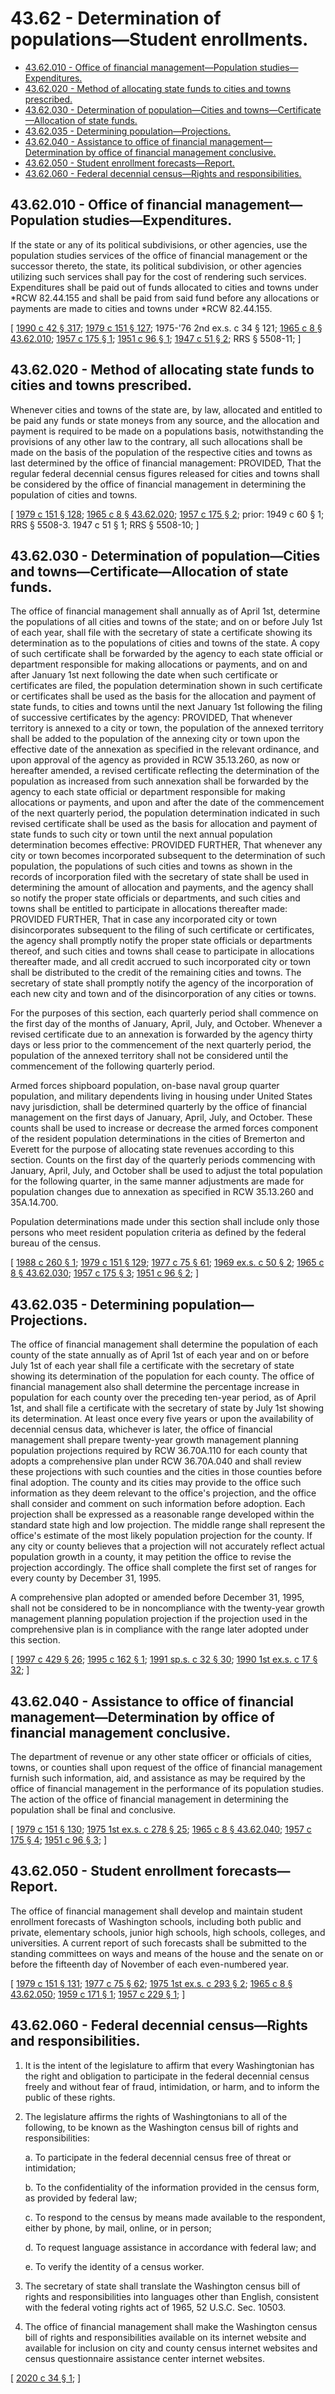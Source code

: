 # 43.62 - Determination of populations—Student enrollments.
* [43.62.010 - Office of financial management—Population studies—Expenditures.](#4362010---office-of-financial-managementpopulation-studiesexpenditures)
* [43.62.020 - Method of allocating state funds to cities and towns prescribed.](#4362020---method-of-allocating-state-funds-to-cities-and-towns-prescribed)
* [43.62.030 - Determination of population—Cities and towns—Certificate—Allocation of state funds.](#4362030---determination-of-populationcities-and-townscertificateallocation-of-state-funds)
* [43.62.035 - Determining population—Projections.](#4362035---determining-populationprojections)
* [43.62.040 - Assistance to office of financial management—Determination by office of financial management conclusive.](#4362040---assistance-to-office-of-financial-managementdetermination-by-office-of-financial-management-conclusive)
* [43.62.050 - Student enrollment forecasts—Report.](#4362050---student-enrollment-forecastsreport)
* [43.62.060 - Federal decennial census—Rights and responsibilities.](#4362060---federal-decennial-censusrights-and-responsibilities)
## 43.62.010 - Office of financial management—Population studies—Expenditures.
If the state or any of its political subdivisions, or other agencies, use the population studies services of the office of financial management or the successor thereto, the state, its political subdivision, or other agencies utilizing such services shall pay for the cost of rendering such services. Expenditures shall be paid out of funds allocated to cities and towns under *RCW 82.44.155 and shall be paid from said fund before any allocations or payments are made to cities and towns under *RCW 82.44.155.

\[ [1990 c 42 § 317](https://leg.wa.gov/CodeReviser/documents/sessionlaw/1990c42.pdf?cite=1990%20c%2042%20§%20317); [1979 c 151 § 127](https://leg.wa.gov/CodeReviser/documents/sessionlaw/1979c151.pdf?cite=1979%20c%20151%20§%20127); 1975-'76 2nd ex.s. c 34 § 121; [1965 c 8 § 43.62.010](https://leg.wa.gov/CodeReviser/documents/sessionlaw/1965c8.pdf?cite=1965%20c%208%20§%2043.62.010); [1957 c 175 § 1](https://leg.wa.gov/CodeReviser/documents/sessionlaw/1957c175.pdf?cite=1957%20c%20175%20§%201); [1951 c 96 § 1](https://leg.wa.gov/CodeReviser/documents/sessionlaw/1951c96.pdf?cite=1951%20c%2096%20§%201); [1947 c 51 § 2](https://leg.wa.gov/CodeReviser/documents/sessionlaw/1947c51.pdf?cite=1947%20c%2051%20§%202); RRS § 5508-11; \]

## 43.62.020 - Method of allocating state funds to cities and towns prescribed.
Whenever cities and towns of the state are, by law, allocated and entitled to be paid any funds or state moneys from any source, and the allocation and payment is required to be made on a populations basis, notwithstanding the provisions of any other law to the contrary, all such allocations shall be made on the basis of the population of the respective cities and towns as last determined by the office of financial management: PROVIDED, That the regular federal decennial census figures released for cities and towns shall be considered by the office of financial management in determining the population of cities and towns.

\[ [1979 c 151 § 128](https://leg.wa.gov/CodeReviser/documents/sessionlaw/1979c151.pdf?cite=1979%20c%20151%20§%20128); [1965 c 8 § 43.62.020](https://leg.wa.gov/CodeReviser/documents/sessionlaw/1965c8.pdf?cite=1965%20c%208%20§%2043.62.020); [1957 c 175 § 2](https://leg.wa.gov/CodeReviser/documents/sessionlaw/1957c175.pdf?cite=1957%20c%20175%20§%202); prior:   1949 c 60 § 1; RRS § 5508-3.   1947 c 51 § 1; RRS § 5508-10; \]

## 43.62.030 - Determination of population—Cities and towns—Certificate—Allocation of state funds.
The office of financial management shall annually as of April 1st, determine the populations of all cities and towns of the state; and on or before July 1st of each year, shall file with the secretary of state a certificate showing its determination as to the populations of cities and towns of the state. A copy of such certificate shall be forwarded by the agency to each state official or department responsible for making allocations or payments, and on and after January 1st next following the date when such certificate or certificates are filed, the population determination shown in such certificate or certificates shall be used as the basis for the allocation and payment of state funds, to cities and towns until the next January 1st following the filing of successive certificates by the agency: PROVIDED, That whenever territory is annexed to a city or town, the population of the annexed territory shall be added to the population of the annexing city or town upon the effective date of the annexation as specified in the relevant ordinance, and upon approval of the agency as provided in RCW 35.13.260, as now or hereafter amended, a revised certificate reflecting the determination of the population as increased from such annexation shall be forwarded by the agency to each state official or department responsible for making allocations or payments, and upon and after the date of the commencement of the next quarterly period, the population determination indicated in such revised certificate shall be used as the basis for allocation and payment of state funds to such city or town until the next annual population determination becomes effective: PROVIDED FURTHER, That whenever any city or town becomes incorporated subsequent to the determination of such population, the populations of such cities and towns as shown in the records of incorporation filed with the secretary of state shall be used in determining the amount of allocation and payments, and the agency shall so notify the proper state officials or departments, and such cities and towns shall be entitled to participate in allocations thereafter made: PROVIDED FURTHER, That in case any incorporated city or town disincorporates subsequent to the filing of such certificate or certificates, the agency shall promptly notify the proper state officials or departments thereof, and such cities and towns shall cease to participate in allocations thereafter made, and all credit accrued to such incorporated city or town shall be distributed to the credit of the remaining cities and towns. The secretary of state shall promptly notify the agency of the incorporation of each new city and town and of the disincorporation of any cities or towns.

For the purposes of this section, each quarterly period shall commence on the first day of the months of January, April, July, and October. Whenever a revised certificate due to an annexation is forwarded by the agency thirty days or less prior to the commencement of the next quarterly period, the population of the annexed territory shall not be considered until the commencement of the following quarterly period.

Armed forces shipboard population, on-base naval group quarter population, and military dependents living in housing under United States navy jurisdiction, shall be determined quarterly by the office of financial management on the first days of January, April, July, and October. These counts shall be used to increase or decrease the armed forces component of the resident population determinations in the cities of Bremerton and Everett for the purpose of allocating state revenues according to this section. Counts on the first day of the quarterly periods commencing with January, April, July, and October shall be used to adjust the total population for the following quarter, in the same manner adjustments are made for population changes due to annexation as specified in RCW 35.13.260 and 35A.14.700.

Population determinations made under this section shall include only those persons who meet resident population criteria as defined by the federal bureau of the census.

\[ [1988 c 260 § 1](https://leg.wa.gov/CodeReviser/documents/sessionlaw/1988c260.pdf?cite=1988%20c%20260%20§%201); [1979 c 151 § 129](https://leg.wa.gov/CodeReviser/documents/sessionlaw/1979c151.pdf?cite=1979%20c%20151%20§%20129); [1977 c 75 § 61](https://leg.wa.gov/CodeReviser/documents/sessionlaw/1977c75.pdf?cite=1977%20c%2075%20§%2061); [1969 ex.s. c 50 § 2](https://leg.wa.gov/CodeReviser/documents/sessionlaw/1969ex1c50.pdf?cite=1969%20ex.s.%20c%2050%20§%202); [1965 c 8 § 43.62.030](https://leg.wa.gov/CodeReviser/documents/sessionlaw/1965c8.pdf?cite=1965%20c%208%20§%2043.62.030); [1957 c 175 § 3](https://leg.wa.gov/CodeReviser/documents/sessionlaw/1957c175.pdf?cite=1957%20c%20175%20§%203); [1951 c 96 § 2](https://leg.wa.gov/CodeReviser/documents/sessionlaw/1951c96.pdf?cite=1951%20c%2096%20§%202); \]

## 43.62.035 - Determining population—Projections.
The office of financial management shall determine the population of each county of the state annually as of April 1st of each year and on or before July 1st of each year shall file a certificate with the secretary of state showing its determination of the population for each county. The office of financial management also shall determine the percentage increase in population for each county over the preceding ten-year period, as of April 1st, and shall file a certificate with the secretary of state by July 1st showing its determination. At least once every five years or upon the availability of decennial census data, whichever is later, the office of financial management shall prepare twenty-year growth management planning population projections required by RCW 36.70A.110 for each county that adopts a comprehensive plan under RCW 36.70A.040 and shall review these projections with such counties and the cities in those counties before final adoption. The county and its cities may provide to the office such information as they deem relevant to the office's projection, and the office shall consider and comment on such information before adoption. Each projection shall be expressed as a reasonable range developed within the standard state high and low projection. The middle range shall represent the office's estimate of the most likely population projection for the county. If any city or county believes that a projection will not accurately reflect actual population growth in a county, it may petition the office to revise the projection accordingly. The office shall complete the first set of ranges for every county by December 31, 1995.

A comprehensive plan adopted or amended before December 31, 1995, shall not be considered to be in noncompliance with the twenty-year growth management planning population projection if the projection used in the comprehensive plan is in compliance with the range later adopted under this section.

\[ [1997 c 429 § 26](https://lawfilesext.leg.wa.gov/biennium/1997-98/Pdf/Bills/Session%20Laws/Senate/6094.SL.pdf?cite=1997%20c%20429%20§%2026); [1995 c 162 § 1](https://lawfilesext.leg.wa.gov/biennium/1995-96/Pdf/Bills/Session%20Laws/Senate/5876.SL.pdf?cite=1995%20c%20162%20§%201); [1991 sp.s. c 32 § 30](https://lawfilesext.leg.wa.gov/biennium/1991-92/Pdf/Bills/Session%20Laws/House/1025-S.SL.pdf?cite=1991%20sp.s.%20c%2032%20§%2030); [1990 1st ex.s. c 17 § 32](https://leg.wa.gov/CodeReviser/documents/sessionlaw/1990ex1c17.pdf?cite=1990%201st%20ex.s.%20c%2017%20§%2032); \]

## 43.62.040 - Assistance to office of financial management—Determination by office of financial management conclusive.
The department of revenue or any other state officer or officials of cities, towns, or counties shall upon request of the office of financial management furnish such information, aid, and assistance as may be required by the office of financial management in the performance of its population studies. The action of the office of financial management in determining the population shall be final and conclusive.

\[ [1979 c 151 § 130](https://leg.wa.gov/CodeReviser/documents/sessionlaw/1979c151.pdf?cite=1979%20c%20151%20§%20130); [1975 1st ex.s. c 278 § 25](https://leg.wa.gov/CodeReviser/documents/sessionlaw/1975ex1c278.pdf?cite=1975%201st%20ex.s.%20c%20278%20§%2025); [1965 c 8 § 43.62.040](https://leg.wa.gov/CodeReviser/documents/sessionlaw/1965c8.pdf?cite=1965%20c%208%20§%2043.62.040); [1957 c 175 § 4](https://leg.wa.gov/CodeReviser/documents/sessionlaw/1957c175.pdf?cite=1957%20c%20175%20§%204); [1951 c 96 § 3](https://leg.wa.gov/CodeReviser/documents/sessionlaw/1951c96.pdf?cite=1951%20c%2096%20§%203); \]

## 43.62.050 - Student enrollment forecasts—Report.
The office of financial management shall develop and maintain student enrollment forecasts of Washington schools, including both public and private, elementary schools, junior high schools, high schools, colleges, and universities. A current report of such forecasts shall be submitted to the standing committees on ways and means of the house and the senate on or before the fifteenth day of November of each even-numbered year.

\[ [1979 c 151 § 131](https://leg.wa.gov/CodeReviser/documents/sessionlaw/1979c151.pdf?cite=1979%20c%20151%20§%20131); [1977 c 75 § 62](https://leg.wa.gov/CodeReviser/documents/sessionlaw/1977c75.pdf?cite=1977%20c%2075%20§%2062); [1975 1st ex.s. c 293 § 2](https://leg.wa.gov/CodeReviser/documents/sessionlaw/1975ex1c293.pdf?cite=1975%201st%20ex.s.%20c%20293%20§%202); [1965 c 8 § 43.62.050](https://leg.wa.gov/CodeReviser/documents/sessionlaw/1965c8.pdf?cite=1965%20c%208%20§%2043.62.050); [1959 c 171 § 1](https://leg.wa.gov/CodeReviser/documents/sessionlaw/1959c171.pdf?cite=1959%20c%20171%20§%201); [1957 c 229 § 1](https://leg.wa.gov/CodeReviser/documents/sessionlaw/1957c229.pdf?cite=1957%20c%20229%20§%201); \]

## 43.62.060 - Federal decennial census—Rights and responsibilities.
1. It is the intent of the legislature to affirm that every Washingtonian has the right and obligation to participate in the federal decennial census freely and without fear of fraud, intimidation, or harm, and to inform the public of these rights.

2. The legislature affirms the rights of Washingtonians to all of the following, to be known as the Washington census bill of rights and responsibilities:

   a. To participate in the federal decennial census free of threat or intimidation;

   b. To the confidentiality of the information provided in the census form, as provided by federal law;

   c. To respond to the census by means made available to the respondent, either by phone, by mail, online, or in person;

   d. To request language assistance in accordance with federal law; and

   e. To verify the identity of a census worker.

3. The secretary of state shall translate the Washington census bill of rights and responsibilities into languages other than English, consistent with the federal voting rights act of 1965, 52 U.S.C. Sec. 10503.

4. The office of financial management shall make the Washington census bill of rights and responsibilities available on its internet website and available for inclusion on city and county census internet websites and census questionnaire assistance center internet websites.

\[ [2020 c 34 § 1](https://lawfilesext.leg.wa.gov/biennium/2019-20/Pdf/Bills/Session%20Laws/House/2527-S.SL.pdf?cite=2020%20c%2034%20§%201); \]

